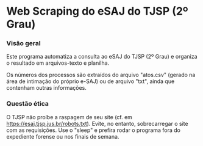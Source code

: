 # Web Scraping do eSAJ do TJSP (2º Grau)

### Visão geral
Este programa automatiza a consulta ao eSAJ do TJSP (2º Grau) e organiza o resultado em arquivos-texto e planilha.

Os números dos processos são extraídos do arquivo "atos.csv" (gerado na área de intimação do próprio e-SAJ) ou de arquivo "txt", ainda que contenham outras informações.

### Questão ética
O TJSP não proíbe a raspagem de seu site (cf. em <https://esaj.tjsp.jus.br/robots.txt>). Evite, no entanto, sobrecarregar o site com as requisições. Use o "sleep" e prefira rodar o programa fora do expediente forense ou nos finais de semana.
